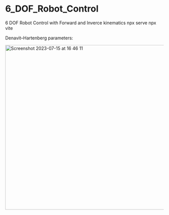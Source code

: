 # 6_DOF_Robot_Control
6 DOF Robot Control with Forward and Inverce kinematics
npx serve
npx vite

Denavit–Hartenberg parameters: 

<img width="522" alt="Screenshot 2023-07-15 at 16 46 11" src="https://github.com/meldew/6_DOF_Robot_Control/assets/47281451/d5de1eda-e6ad-4437-b269-1a772ee5eb3a">

